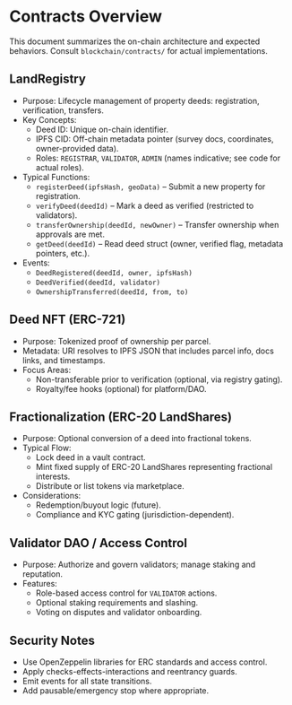 # Contracts Overview

This document summarizes the on-chain architecture and expected behaviors. Consult `blockchain/contracts/` for actual implementations.

## LandRegistry
- Purpose: Lifecycle management of property deeds: registration, verification, transfers.
- Key Concepts:
  - Deed ID: Unique on-chain identifier.
  - IPFS CID: Off-chain metadata pointer (survey docs, coordinates, owner-provided data).
  - Roles: `REGISTRAR`, `VALIDATOR`, `ADMIN` (names indicative; see code for actual roles).
- Typical Functions:
  - `registerDeed(ipfsHash, geoData)` – Submit a new property for registration.
  - `verifyDeed(deedId)` – Mark a deed as verified (restricted to validators).
  - `transferOwnership(deedId, newOwner)` – Transfer ownership when approvals are met.
  - `getDeed(deedId)` – Read deed struct (owner, verified flag, metadata pointers, etc.).
- Events:
  - `DeedRegistered(deedId, owner, ipfsHash)`
  - `DeedVerified(deedId, validator)`
  - `OwnershipTransferred(deedId, from, to)`

## Deed NFT (ERC-721)
- Purpose: Tokenized proof of ownership per parcel.
- Metadata: URI resolves to IPFS JSON that includes parcel info, docs links, and timestamps.
- Focus Areas:
  - Non-transferable prior to verification (optional, via registry gating).
  - Royalty/fee hooks (optional) for platform/DAO.

## Fractionalization (ERC-20 LandShares)
- Purpose: Optional conversion of a deed into fractional tokens.
- Typical Flow:
  - Lock deed in a vault contract.
  - Mint fixed supply of ERC-20 LandShares representing fractional interests.
  - Distribute or list tokens via marketplace.
- Considerations:
  - Redemption/buyout logic (future).
  - Compliance and KYC gating (jurisdiction-dependent).

## Validator DAO / Access Control
- Purpose: Authorize and govern validators; manage staking and reputation.
- Features:
  - Role-based access control for `VALIDATOR` actions.
  - Optional staking requirements and slashing.
  - Voting on disputes and validator onboarding.

## Security Notes
- Use OpenZeppelin libraries for ERC standards and access control.
- Apply checks-effects-interactions and reentrancy guards.
- Emit events for all state transitions.
- Add pausable/emergency stop where appropriate.
